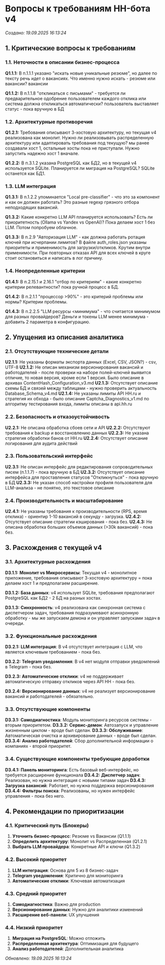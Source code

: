 # Вопросы к требованиям HH-бота v4

*Создано: 19.09.2025 16:13:24*

## 1. Критические вопросы к требованиям

### 1.1. Неточности в описании бизнес-процесса
**Q1.1.1:** В п.1.1.1 указано "искать новые уникальные резюме", но далее по тексту речь идет о вакансиях. Что именно нужно искать - резюме или вакансии? вакансии

**Q1.1.2:** В п.1.1.8 "откликаться с письмами" - требуется ли предварительное одобрение пользователем каждого отклика или система должна откликаться автоматически? пользователь выставляет статус - пока вручную в БД

### 1.2. Архитектурные противоречия
**Q1.2.1:** Требования описывают 3-хостовую архитектуру, но текущая v4 реализована как монолит. Нужно ли реализовывать распределенную архитектуру или адаптировать требования под текущую? мы ранее создавали хост 1, остальные хосты пока не приступали. Нужно запустить надежно хост 1 вначале.

**Q1.2.2:** В п.3.1.2 указана PostgreSQL как БД2, но в текущей v4 используется SQLite. Планируется ли миграция на PostgreSQL? SQLite останется как БД1.

### 1.3. LLM интеграция
**Q1.3.1:** В п.1.2.2 упоминается "Local pre-classifier" - что это за компонент и как он должен работать? Это разные regexp грязного отбора неподходящих вакансий.

**Q1.3.2:** Какие конкретно LLM API планируется использовать? Есть ли приоритетность (Ollama vs Yandex vs OpenAI)? Пока делаем хост 1 без LLM. Потом попробуем облачное.

**Q1.3.3:** В п.2.9 "Авторизация LLM" - как должна работать ротация ключей при исчерпании лимитов? В файле auth_roles.json указаны приоритеты и применимость для загрузки/откликов. Крутим внутри применимости. При повторных отказах API для всех ключей в круге стоит остановиться и написать в лог причину.

### 1.4. Неопределенные критерии
**Q1.4.1:** В п.2.15.1 и 2.16.1 "отбор по критериям" - какие конкретно критерии релевантности? пока ручной процесс в БД.

**Q1.4.2:** В п.2.1.1 "процессор >90%" - это критерий проблемы или нормы? Критерии проблемы.

**Q1.4.3:** В п.2.2.5 "LLM ресурсы <минимума" - что считается минимумом для разных провайдеров? Деньги и токены LLM менее минимума - добавить 2 параметра в конфигурацию.

## 2. Упущения из описания аналитика

### 2.1. Отсутствующие технические детали
**U2.1.1:** Не указаны форматы экспорта данных (Excel, CSV, JSON?)  - csv, UTF-8
**U2.1.2:** Не описан механизм версионирования вакансий и работодателей - после проверки на наборе полей-ключей выявится отличие, то новая версия, кроме если 1 версия. Было описание в архивах ContentHash_Configuration_v3.md
**U2.1.3:** Отсутствует описание схемы БД и связей между таблицами - нужно проверить актуальность Database_Schema_v4.md
**U2.1.4:** Не указаны лимиты API HH.ru и стратегия их обхода - было  описание Captcha_Diagnostics_v1.md по алгоритму тестирования входа, лимиты описаны в api.hh.ru

### 2.2. Безопасность и отказоустойчивость
**U2.2.1:** Не описана обработка сбоев сети и API
**U2.2.2:** Отсутствуют требования к backup и восстановлению данных
**U2.2.3:** Не указана стратегия обработки банов от HH.ru
**U2.2.4:** Отсутствует описание логирования для аудита действий

### 2.3. Пользовательский интерфейс
**U2.3.1:** Не описан интерфейс для редактирования сопроводительных писем (п.1.1.7) - пока вручную в БД
**U2.3.2:** Отсутствует описание интерфейса для проставления статусов "Откликнуться" - пока вручную в БД
**U2.3.3:** Не указан способ настройки профиля пользователя для LLM-анализа - не понятно, это текстовое описание

### 2.4. Производительность и масштабирование
**U2.4.1:** Не указаны требования к производительности (RPS, время отклика) - ориентир 1-10 вакансий в секунду - загрузка.
**U2.4.2:** Отсутствует описание стратегии кэширования - пока без.
**U2.4.3:** Не описана обработка больших объемов данных (>30k вакансий) - пока без.

## 3. Расхождения с текущей v4

### 3.1. Архитектурные расхождения
**D3.1.1:** **Монолит vs Микросервисы**: Текущая v4 - монолитное приложение, требования описывают 3-хостовую архитектуру = пока делаем хост 1 и предполагаем расширение.

**D3.1.2:** **База данных**: v4 использует SQLite, требования предполагают PostgreSQL как БД2 - 2 БД на разных хостах.

**D3.1.3:** **Синхронность**: v4 реализована как синхронная система с диспетчером задач, требования подразумевают асинхронную обработку - мы же запускаем демона и он управляет запусками задач в очереди.

### 3.2. Функциональные расхождения
**D3.2.1:** **LLM интеграция**: В v4 отсутствует интеграция с LLM, что является ключевым требованием - пока без.    

**D3.2.2:** **Telegram уведомления**: В v4 нет модуля отправки уведомлений в Telegram - пока без.

**D3.2.3:** **Автоматические отклики**: v4 не поддерживает автоматическую отправку откликов через API HH - пока без.

**D3.2.4:** **Версионирование данных**: v4 не реализует версионирование вакансий и работодателей - обязательно.

### 3.3. Отсутствующие компоненты
**D3.3.1:** **Самодиагностика**: Модуль мониторинга ресурсов системы - вторым приоритетом.
**D3.3.2:** **Сервис-демон**: Автозапуск и управление жизненным циклом - вроде был сделан.
**D3.3.3:** **Обслуживание**: Автоматическая очистка и архивирование данных - вроде был сделан.
**D3.3.4:** **Анализ работодателей**: Сбор дополнительной информации о компаниях - второй приоритет.

### 3.4. Существующие компоненты требующие доработки
**D3.4.1:** **Панель мониторинга**: Есть базовый веб-интерфейс, но требуется расширение функционала
**D3.4.2:** **Диспетчер задач**: Реализован, но нужна интеграция с новыми типами задач
**D3.4.3:** **Загрузка вакансий**: Работает, но нужна поддержка версионирования
**D3.4.4:** **Фильтры поиска**: Реализованы, но нужен интерфейс управления - пока без него.

## 4. Рекомендации по приоритизации

### 4.1. Критический путь (Блокеры)
1. **Уточнить бизнес-процесс**: Резюме vs Вакансии (Q1.1.1)
2. **Определить архитектуру**: Монолит vs Распределенная (Q1.2.1)
3. **Выбрать LLM провайдера**: Конкретные API и ключи (Q1.3.2)

### 4.2. Высокий приоритет
1. **LLM интеграция**: Основа для 5 из 8 бизнес-задач
2. **Telegram уведомления**: Критично для мониторинга
3. **Автоматические отклики**: Ключевая автоматизация

### 4.3. Средний приоритет
1. **Самодиагностика**: Важно для production
2. **Версионирование данных**: Нужно для аналитики изменений
3. **Расширение веб-панели**: UX улучшения

### 4.4. Низкий приоритет
1. **Миграция на PostgreSQL**: Можно отложить
2. **Распределенная архитектура**: Оптимизация для будущего
3. **Анализ работодателей**: Дополнительная аналитика

*Обновлено: 19.09.2025 16:13:24*
